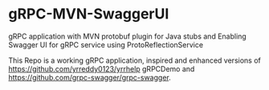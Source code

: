 # gRPC-MVN-SwaggerUI

gRPC application with MVN protobuf plugin for Java stubs and Enabling Swagger UI for gRPC service using ProtoReflectionService

This Repo is a working gRPC application, inspired and enhanced versions of https://github.com/yrreddy0123/yrrhelp gRPCDemo and https://github.com/grpc-swagger/grpc-swagger.


